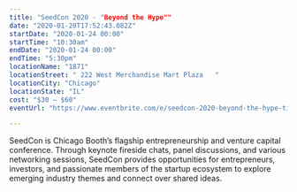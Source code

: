```yaml
---
title: "SeedCon 2020 - "Beyond the Hype""
date: "2020-01-20T17:52:43.082Z"
startDate: "2020-01-24 00:00"
startTime: "10:30am"
endDate: "2020-01-24 00:00"
endTime: "5:30pm"
locationName: "1871"
locationStreet: " 222 West Merchandise Mart Plaza   "
locationCity: "Chicago"
locationState: "IL"
cost: "$30 – $60"
eventUrl: "https://www.eventbrite.com/e/seedcon-2020-beyond-the-hype-tickets-82549426557"

---
```


SeedCon is Chicago Booth’s flagship entrepreneurship and venture capital conference. Through keynote fireside chats, panel discussions, and various networking sessions, SeedCon provides opportunities for entrepreneurs, investors, and passionate members of the startup ecosystem to explore emerging industry themes and connect over shared ideas. 

